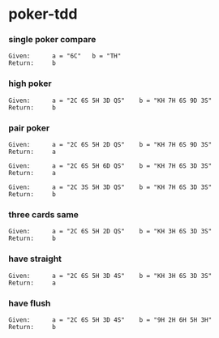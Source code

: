 # poker-tdd

### single poker compare
```
Given:      a = "6C"   b = "TH"
Return:     b
```
### high poker
```
Given:      a = "2C 6S 5H 3D QS"    b = "KH 7H 6S 9D 3S"
Return:     b
```

### pair poker
``` 一个有对子，一个没对子
Given:      a = "2C 6S 5H 2D QS"    b = "KH 7H 6S 9D 3S"
Return:     a
```
``` 两个都是对子
Given:      a = "2C 6S 5H 6D QS"    b = "KH 7H 6S 3D 3S"
Return:     a
```
``` 两个都是对子且对子一样
Given:      a = "2C 3S 5H 3D QS"    b = "KH 7H 6S 3D 3S"
Return:     b
```

### three cards same
``` 三张牌一样 VS 一个对子
Given:      a = "2C 6S 5H 2D QS"    b = "KH 3H 6S 3D 3S"
Return:     b
```

### have straight
``` 有顺子
Given:      a = "2C 6S 5H 3D 4S"    b = "KH 3H 6S 3D 3S"
Return:     a
```

### have flush
``` 同花色
Given:      a = "2C 6S 5H 3D 4S"    b = "9H 2H 6H 5H 3H"
Return:     b
```

